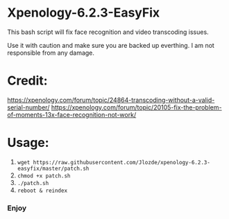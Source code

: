 # Xpenology-6.2.3-EasyFix

This bash script will fix face recognition and video transcoding issues.

Use it with caution and make sure you are backed up everthing. I am not responsible from any damage. 

# Credit:
https://xpenology.com/forum/topic/24864-transcoding-without-a-valid-serial-number/
https://xpenology.com/forum/topic/20105-fix-the-problem-of-moments-13x-face-recognition-not-work/

# Usage:
1. ```wget https://raw.githubusercontent.com/Jlozde/xpenology-6.2.3-easyfix/master/patch.sh```
2. ```chmod +x patch.sh```
3. ```./patch.sh```
4. ```reboot & reindex```

### Enjoy
